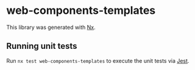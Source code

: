 # web-components-templates

This library was generated with [Nx](https://nx.dev).

## Running unit tests

Run `nx test web-components-templates` to execute the unit tests via [Jest](https://jestjs.io).
